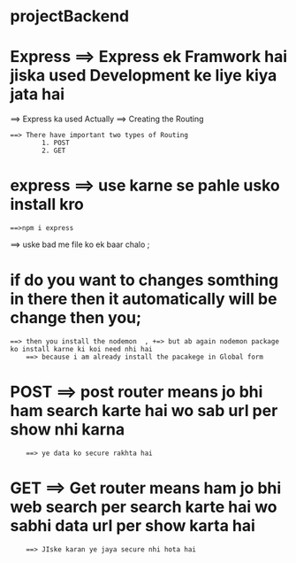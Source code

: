 # projectBackend
# Express ==> Express ek Framwork hai jiska used Development ke liye kiya jata hai 

==> Express ka used Actually ==> Creating the Routing 

    ==> There have important two types of Routing 
            1. POST
            2. GET

# express ==> use karne se pahle usko install kro 
    ==>npm i express

==> uske bad me file ko ek baar chalo ;

# if do you want to changes somthing in there then it automatically will be change then you;
    ==> then you install the nodemon  , +=> but ab again nodemon package ko install karne ki koi need nhi hai 
        ==> because i am already install the pacakege in Global form 
        




# POST ==> post router means jo bhi ham search karte hai wo sab url per show nhi karna 
        ==> ye data ko secure rakhta hai 

# GET ==> Get router means ham jo bhi web search per search karte hai wo sabhi data url per show karta hai 
        ==> JIske karan ye jaya secure nhi hota hai         

